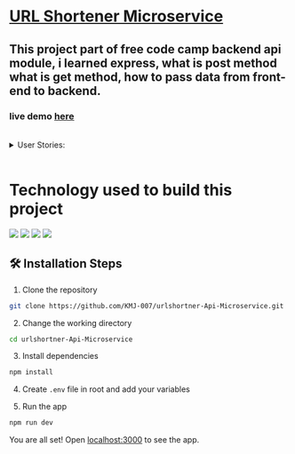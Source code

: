 # [URL Shortener Microservice](https://www.freecodecamp.org/learn/back-end-development-and-apis/back-end-development-and-apis-projects/url-shortener-microservice)



## This project part of free code camp backend api module, i learned express, what is post method what is get method, how to pass data from front-end to backend.  
### live demo [here](https://urlshortner-Api-Microservice.karanmj.repl.co)
  
 
 <br>
 <details>
    <summary>User Stories:</summary>

 1. A request to /api/whoami should return a JSON object with your IP address in the ipaddress key.

2. A request to /api/whoami should return a JSON object with your preferred language in the language key.

3. A request to /api/whoami should return a JSON object with your software in the software key.
</details>
 <br>

# Technology used to build this project

![](https://img.shields.io/badge/JavaScript-F7DF1E?style=for-the-badge&logo=javascript&logoColor=black)
![](https://img.shields.io/badge/Node.js-43853D?style=for-the-badge&logo=node.js&logoColor=white)
![](https://img.shields.io/badge/Express.js-404D59?style=for-the-badge)
![](https://img.shields.io/badge/MongoDB-4EA94B?style=for-the-badge&logo=mongodb&logoColor=white)



## 🛠️ Installation Steps

1. Clone the repository

```bash
git clone https://github.com/KMJ-007/urlshortner-Api-Microservice.git
```

2. Change the working directory

```bash
cd urlshortner-Api-Microservice
```

3. Install dependencies

```bash
npm install
```

4. Create `.env` file in root and add your variables

5. Run the app

```bash
npm run dev
```

You are all set! Open [localhost:3000](http://localhost:3000/) to see the app.